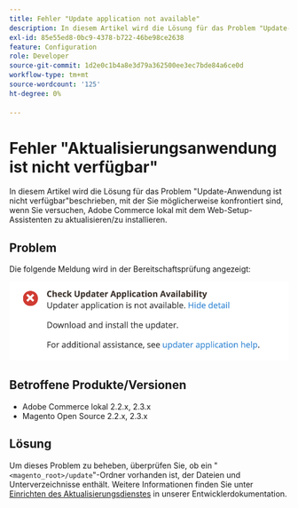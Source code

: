 ```yaml
---
title: Fehler "Update application not available"
description: In diesem Artikel wird die Lösung für das Problem "Update-Anwendung ist nicht verfügbar"beschrieben, mit der Sie möglicherweise konfrontiert sind, wenn Sie versuchen, Adobe Commerce lokal mit dem Web-Setup-Assistenten zu aktualisieren/zu installieren.
exl-id: 85e55ed8-0bc9-4378-b722-46be98ce2638
feature: Configuration
role: Developer
source-git-commit: 1d2e0c1b4a8e3d79a362500ee3ec7bde84a6ce0d
workflow-type: tm+mt
source-wordcount: '125'
ht-degree: 0%

---
```


# Fehler &quot;Aktualisierungsanwendung ist nicht verfügbar&quot;

In diesem Artikel wird die Lösung für das Problem &quot;Update-Anwendung ist nicht verfügbar&quot;beschrieben, mit der Sie möglicherweise konfrontiert sind, wenn Sie versuchen, Adobe Commerce lokal mit dem Web-Setup-Assistenten zu aktualisieren/zu installieren.

## Problem

Die folgende Meldung wird in der Bereitschaftsprüfung angezeigt:

![screen_shot_2019-08-29_at_1.39.12_PM.png](assets/Screen_Shot_2019-08-29_at_1.39.12_PM.png)

## Betroffene Produkte/Versionen

* Adobe Commerce lokal 2.2.x, 2.3.x
* Magento Open Source 2.2.x, 2.3.x


## Lösung

Um dieses Problem zu beheben, überprüfen Sie, ob ein &quot;`<magento_root>/update`&quot;-Ordner vorhanden ist, der Dateien und Unterverzeichnisse enthält. Weitere Informationen finden Sie unter [Einrichten des Aktualisierungsdienstes](https://devdocs.magento.com/guides/v2.3/comp-mgr/updater/update-updater.html) in unserer Entwicklerdokumentation.
